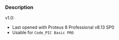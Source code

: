 ### Description

v1.0:
- Last opened with Proteus 8 Professional v8.13 SP0
- Usable for `Code_PIC Basic PRO`